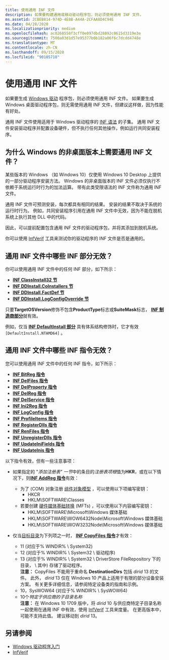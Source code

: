 ```yaml
---
title: 使用通用 INF 文件
description: 如果要构建通用或移动驱动程序包，则必须使用通用 INF 文件。
ms.assetid: 2CBEB814-974D-4E8B-A44A-2CFAA8D4C94E
ms.date: 04/28/2020
ms.localizationpriority: medium
ms.openlocfilehash: ac0268558f3cff0e097dbd28892c0615d3319e3e
ms.sourcegitcommit: 7500a03d1d57e95377b0b182a06f6c7dcdd4748e
ms.translationtype: MT
ms.contentlocale: zh-CN
ms.lasthandoff: 09/15/2020
ms.locfileid: "90105718"
---
```

# <a name="using-a-universal-inf-file"></a>使用通用 INF 文件

如果要生成 [Windows 驱动](../develop/getting-started-with-windows-drivers.md) 程序包，则必须使用通用 INF 文件。 如果要生成 Windows 桌面驱动程序包，则无需使用通用 INF 文件，但建议这样做，因为性能有好处。

通用 INF 文件使用适用于 Windows 驱动程序的 [INF 语法](./general-syntax-rules-for-inf-files.md) 的子集。 通用 INF 文件安装驱动程序并配置设备硬件，但不执行任何其他操作，例如运行共同安装程序。

## <a name="why-is-a-universal-inf-file-required-on-non-desktop-editions-of-windows"></a>为什么 Windows 的非桌面版本上需要通用 INF 文件？

某些版本的 Windows （如 Windows 10）仅使用 Windows 10 Desktop 上提供的一部分驱动程序安装方法。 Windows 的非桌面版本的 INF 文件必须仅执行不依赖于系统运行时行为的加法运算。 带有此类受限语法的 INF 文件称为通用 INF 文件。

通用 INF 文件可预测安装，每次都具有相同的结果。 安装的结果不取决于系统的运行时行为。 例如，共同安装程序引用在通用 INF 文件中无效，因为不能在脱机系统上执行其他 DLL 中的代码。

因此，可以提前配置包含通用 INF 文件的驱动程序包，并将其添加到脱机系统。

你可以使用 [InfVerif](../devtest/infverif.md) 工具来测试你的驱动程序的 INF 文件是否是通用的。

## <a name="which-inf-sections-are-invalid-in-a-universal-inf-file"></a>通用 INF 文件中哪些 INF 部分无效？

你可以使用通用 INF 文件中的任何 INF 部分，如下所示：

-   [**INF ClassInstall32 节**](inf-classinstall32-section.md)
-   [**INF DDInstall.CoInstallers 节**](inf-ddinstall-coinstallers-section.md)
-   [**INF DDInstall.FactDef 节**](inf-ddinstall-factdef-section.md)
-   [**INF DDInstall.LogConfigOverride 节**](inf-ddinstall-logconfigoverride-section.md)

只要**TargetOSVersion**修饰不包含**ProductType**标志或**SuiteMask**标志， [**INF 制造商部分**](inf-manufacturer-section.md)就有效。

例如，仅当 [**INF DefaultInstall 部分**](inf-defaultinstall-section.md) 具有体系结构修饰时，它才有效 `[DefaultInstall.NTAMD64]` 。

## <a name="which-inf-directives-are-invalid-in-a-universal-inf-file"></a>通用 INF 文件中哪些 INF 指令无效？


您可以使用通用 INF 文件中的任何 INF 指令，如下所示：

-   [**INF BitReg 指令**](inf-bitreg-directive.md)
-   [**INF DelFiles 指令**](inf-delfiles-directive.md)
-   [**INF DelProperty 指令**](inf-delproperty-directive.md)
-   [**INF DelReg 指令**](inf-delreg-directive.md)
-   [**INF DelService 指令**](inf-delservice-directive.md)
-   [**INF Ini2Reg 指令**](inf-ini2reg-directive.md)
-   [**INF LogConfig 指令**](inf-logconfig-directive.md)
-   [**INF ProfileItems 指令**](inf-profileitems-directive.md)
-   [**INF RegisterDlls 指令**](inf-registerdlls-directive.md)
-   [**INF RenFiles 指令**](inf-renfiles-directive.md)
-   [**INF UnregisterDlls 指令**](inf-unregisterdlls-directive.md)
-   [**INF UpdateIniFields 指令**](inf-updateinifields-directive.md)
-   [**INF UpdateInis 指令**](inf-updateinis-directive.md)

以下指令有效，但有一些注意事项：

-   如果指定的 "*添加注册表" 一节*中的条目的*注册表项根*值为**HKR**，或在以下情况下，则[**INF AddReg 指令**](inf-addreg-directive.md)有效：
    -   为了 (COM) 对象注册 [组件对象模型](/windows/desktop/com) ，可以使用以下项编写密钥：
        -   HKCR
        -   HKLM\SOFTWARE\Classes
    -   若要创建 [硬件媒体基础转换](/windows/desktop/medfound/media-foundation-transforms) (MFTs) ，可以使用以下内容编写密钥：
        -   HKLM\SOFTWARE\Microsoft\Windows 媒体基础
        -   HKLM\SOFTWARE\WOW6432Node\Microsoft\Windows 媒体基础
        -   HKLM\SOFTWARE\WOW3232Node\Microsoft\Windows 媒体基础

-   仅当[目标目录](inf-destinationdirs-section.md)为下列项之一时， [**INF CopyFiles 指令**](inf-copyfiles-directive.md)才有效：

    -   11 (对应于% WINDIR% \\ System32) 
    -   12 (对应于% WINDIR% \\ System32 \\ 驱动程序) 
    -   13 (对应于% WINDIR% \\ System32 \\ DriverStore FileRepository 下的目录， \\ 其中) 存储了驱动程序。  
            **注意：**  CopyFiles 不能用于重命名 **DestinationDirs** 包括 *dirid* 13 的文件。 此外， *dirid* 13 仅在 Windows 10 产品上适用于有限的部分设备安装方案。  有关更多详细信息，请参阅特定设备类的指南和示例。
    -   10，SysWOW64 (对应于% WINDIR% \\ SysWOW64) 
    -   10个*特定于供应商的子目录名称*  
            **注意：** 在 Windows 10 1709 版中，将 *dirid* 10 与供应商特定子目录名称一起使用在通用 INF 中有效，使用 [InfVerif](../devtest/infverif.md) 工具来度量。  在更高版本中，可能不支持此值。  建议移动到 *dirid* 13。

## <a name="see-also"></a>另请参阅

* [Windows 驱动程序入门](../develop/getting-started-with-windows-drivers.md)
* [InfVerif](../devtest/infverif.md)